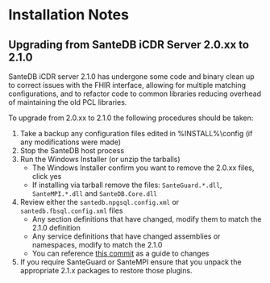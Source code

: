 # Installation Notes

## Upgrading from SanteDB iCDR Server 2.0.xx to 2.1.0

SanteDB iCDR server 2.1.0 has undergone some code and binary clean up to 
correct issues with the FHIR interface, allowing for multiple matching 
configurations, and to refactor code to common libraries reducing 
overhead of maintaining the old PCL libraries.

To upgrade from 2.0.xx to 2.1.0 the following procedures should be taken:

1. Take a backup any configuration files edited in %INSTALL%\config (if any modifications were made)
2. Stop the SanteDB host process
3. Run the Windows Installer (or unzip the tarballs)
    + The Windows Installer confirm you want to remove the 2.0.xx files, click yes
    + If installing via tarball remove the files: ```SanteGuard.*.dll```, ```SanteMPI.*.dll``` and ```SanteDB.Core.dll```
4. Review either the ```santedb.npgsql.config.xml``` or ```santedb.fbsql.config.xml``` files
    + Any section definitions that have changed, modify them to match the 2.1.0 definition
    + Any service definitions that have changed assemblies or namespaces, modify to match the 2.1.0
    + You can reference [this commit](https://github.com/santedb/santedb-server/commit/84d595fbafcd339947d568486b5e0f8e5a69e269#diff-067fcba314c969cc18d047050f182a3d8a035f9cf469bc0568d6c1aec3a402e8) as a guide to changes
5. If you require SanteGuard or SanteMPI ensure that you unpack the appropriate 2.1.x packages to restore those plugins.

